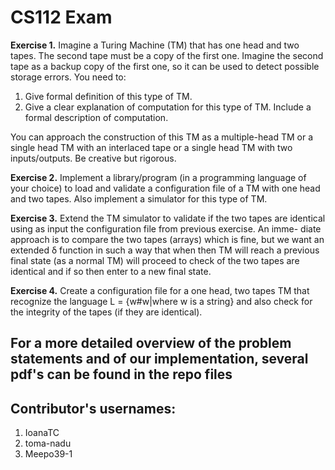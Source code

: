 # CS112 Exam
__Exercise 1.__ Imagine a Turing Machine (TM) that has one head and two
tapes. The second tape must be a copy of the first one. Imagine the second tape
as a backup copy of the first one, so it can be used to detect possible storage
errors. You need to:
1. Give formal definition of this type of TM.
2. Give a clear explanation of computation for this type of TM. Include a
formal description of computation.

You can approach the construction of this TM as a multiple-head TM or a single
head TM with an interlaced tape or a single head TM with two inputs/outputs.
Be creative but rigorous.


__Exercise 2.__ Implement a library/program (in a programming language
of your choice) to load and validate a configuration file of a TM with one head
and two tapes. Also implement a simulator for this type of TM.


__Exercise 3.__ Extend the TM simulator to validate if the two tapes are
identical using as input the configuration file from previous exercise. An imme-
diate approach is to compare the two tapes (arrays) which is fine, but we want
an extended δ function in such a way that when then TM will reach a previous
final state (as a normal TM) will proceed to check of the two tapes are identical
and if so then enter to a new final state.


__Exercise 4.__ Create a configuration file for a one head, two tapes TM
that recognize the language L = {w#w|where w is a string} and also check for
the integrity of the tapes (if they are identical).


## For a more detailed overview of the problem statements and of our implementation, several pdf's can be found in the repo files

## Contributor's usernames:
1. IoanaTC
2. toma-nadu
3. Meepo39-1

